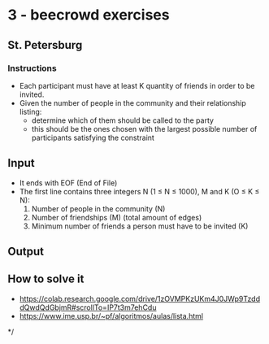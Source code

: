 # 3 - beecrowd exercises

## St. Petersburg

### Instructions

- Each participant must have at least K quantity of friends in order to be invited.
- Given the number of people in the community and their relationship listing:
  - determine which of them should be called to the party
  - this should be the ones chosen with the largest possible number of participants satisfying the constraint

## Input

- It ends with EOF (End of File)
- The first line contains three integers N (1 ≤ N ≤ 1000), M and K (O ≤ K ≤ N):
  1. Number of people in the community (N)
  2. Number of friendships (M) (total amount of edges)
  3. Minimum number of friends a person must have to be invited (K)

## Output

## How to solve it

- <https://colab.research.google.com/drive/1zOVMPKzUKm4J0JWp9TzdddQwdQdGbjmR#scrollTo=IP7t3m7ehCdu>
- <https://www.ime.usp.br/~pf/algoritmos/aulas/lista.html>

*/
